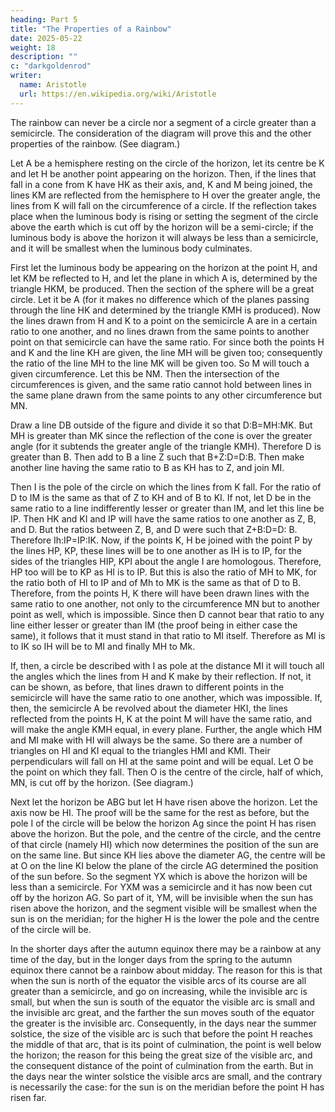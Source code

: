 ```yaml
---
heading: Part 5
title: "The Properties of a Rainbow"
date: 2025-05-22
weight: 18
description: ""
c: "darkgoldenrod"
writer:
  name: Aristotle 
  url: https://en.wikipedia.org/wiki/Aristotle
---
```




The rainbow can never be a circle nor a segment of a circle greater than a semicircle. The consideration of the diagram will prove this and the other properties of the rainbow. (See diagram.) 

Let A be a hemisphere resting on the circle of the horizon, let its centre be K and let H be another point appearing on the horizon. Then, if the lines that fall in a cone from K have HK as their axis, and,
K and M being joined, the lines KM are reflected from the hemisphere
to H over the greater angle, the lines from K will fall on the circumference
of a circle. If the reflection takes place when the luminous body
is rising or setting the segment of the circle above the earth which
is cut off by the horizon will be a semi-circle; if the luminous body
is above the horizon it will always be less than a semicircle, and
it will be smallest when the luminous body culminates.

First let the
luminous body be appearing on the horizon at the point H, and let
KM be reflected to H, and let the plane in which A is, determined
by the triangle HKM, be produced. Then the section of the sphere will
be a great circle. Let it be A (for it makes no difference which of
the planes passing through the line HK and determined by the triangle
KMH is produced). Now the lines drawn from H and K to a point on the
semicircle A are in a certain ratio to one another, and no lines drawn
from the same points to another point on that semicircle can have
the same ratio. For since both the points H and K and the line KH
are given, the line MH will be given too; consequently the ratio of
the line MH to the line MK will be given too. So M will touch a given
circumference. Let this be NM. Then the intersection of the circumferences
is given, and the same ratio cannot hold between lines in the same
plane drawn from the same points to any other circumference but MN.

Draw a line DB outside of the figure and divide it so that D:B=MH:MK.
But MH is greater than MK since the reflection of the cone is over
the greater angle (for it subtends the greater angle of the triangle
KMH). Therefore D is greater than B. Then add to B a line Z such that
B+Z:D=D:B. Then make another line having the same ratio to B as KH
has to Z, and join MI. 

Then I is the pole of the circle on which the lines from K fall. For
the ratio of D to IM is the same as that of Z to KH and of B to KI.
If not, let D be in the same ratio to a line indifferently lesser
or greater than IM, and let this line be IP. Then HK and KI and IP
will have the same ratios to one another as Z, B, and D. But the ratios
between Z, B, and D were such that Z+B:D=D: B. Therefore Ih:IP=IP:IK.
Now, if the points K, H be joined with the point P by the lines HP,
KP, these lines will be to one another as IH is to IP, for the sides
of the triangles HIP, KPI about the angle I are homologous. Therefore,
HP too will be to KP as HI is to IP. But this is also the ratio of
MH to MK, for the ratio both of HI to IP and of Mh to MK is the same
as that of D to B. Therefore, from the points H, K there will have
been drawn lines with the same ratio to one another, not only to the
circumference MN but to another point as well, which is impossible.
Since then D cannot bear that ratio to any line either lesser or greater
than IM (the proof being in either case the same), it follows that
it must stand in that ratio to MI itself. Therefore as MI is to IK
so IH will be to MI and finally MH to Mk. 

If, then, a circle be described with I as pole at the distance MI
it will touch all the angles which the lines from H and K make by
their reflection. If not, it can be shown, as before, that lines drawn
to different points in the semicircle will have the same ratio to
one another, which was impossible. If, then, the semicircle A be revolved
about the diameter HKI, the lines reflected from the points H, K at
the point M will have the same ratio, and will make the angle KMH
equal, in every plane. Further, the angle which HM and MI make with
HI will always be the same. So there are a number of triangles on
HI and KI equal to the triangles HMI and KMI. Their perpendiculars
will fall on HI at the same point and will be equal. Let O be the
point on which they fall. Then O is the centre of the circle, half
of which, MN, is cut off by the horizon. (See diagram.) 

Next let the horizon be ABG but let H have risen above the horizon.
Let the axis now be HI. The proof will be the same for the rest as
before, but the pole I of the circle will be below the horizon Ag
since the point H has risen above the horizon. But the pole, and the
centre of the circle, and the centre of that circle (namely HI) which
now determines the position of the sun are on the same line. But since
KH lies above the diameter AG, the centre will be at O on the line
KI below the plane of the circle AG determined the position of the
sun before. So the segment YX which is above the horizon will be less
than a semicircle. For YXM was a semicircle and it has now been cut
off by the horizon AG. So part of it, YM, will be invisible when the
sun has risen above the horizon, and the segment visible will be smallest
when the sun is on the meridian; for the higher H is the lower the
pole and the centre of the circle will be. 

In the shorter days after the autumn equinox there may be a rainbow
at any time of the day, but in the longer days from the spring to
the autumn equinox there cannot be a rainbow about midday. The reason
for this is that when the sun is north of the equator the visible
arcs of its course are all greater than a semicircle, and go on increasing,
while the invisible arc is small, but when the sun is south of the
equator the visible arc is small and the invisible arc great, and
the farther the sun moves south of the equator the greater is the
invisible arc. Consequently, in the days near the summer solstice,
the size of the visible arc is such that before the point H reaches
the middle of that arc, that is its point of culmination, the point
is well below the horizon; the reason for this being the great size
of the visible arc, and the consequent distance of the point of culmination
from the earth. But in the days near the winter solstice the visible
arcs are small, and the contrary is necessarily the case: for the
sun is on the meridian before the point H has risen far.

